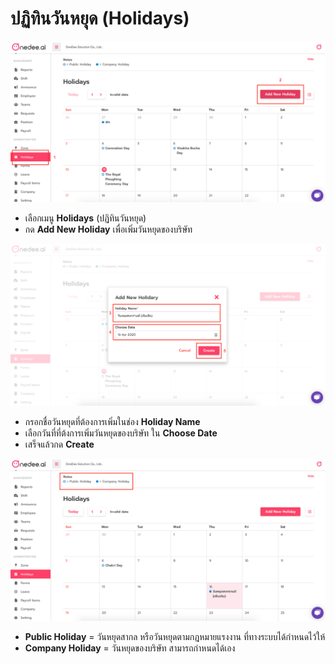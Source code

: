 # ปฏิทินวันหยุด \(Holidays\)

![](../.gitbook/assets/screen-shot-2563-05-11-at-13.46.44.png)

* เลือกเมนู **Holidays** \(ปฏิทินวันหยุด\)
* กด **Add New Holiday** เพื่อเพิ่มวันหยุดของบริษัท

![](../.gitbook/assets/screen-shot-2563-05-11-at-13.51.03.png)

* กรอกชื่อวันหยุดที่ต้องการเพิ่มในช่อง **Holiday Name**
* เลือกวันที่ที่ต้งการเพิ่มวันหยุดของบริษัท ใน **Choose Date**
* เสร็จแล้วกด **Create**

![](../.gitbook/assets/screen-shot-2563-05-11-at-13.52.46.png)

* **Public Holiday** = วันหยุดสากล หรือวันหยุดตามกฎหมายแรงงาน ที่ทางระบบได้กำหนดไว้ให้
* **Company Holiday** = วันหยุดของบริษัท สามารถกำหนดได้เอง


